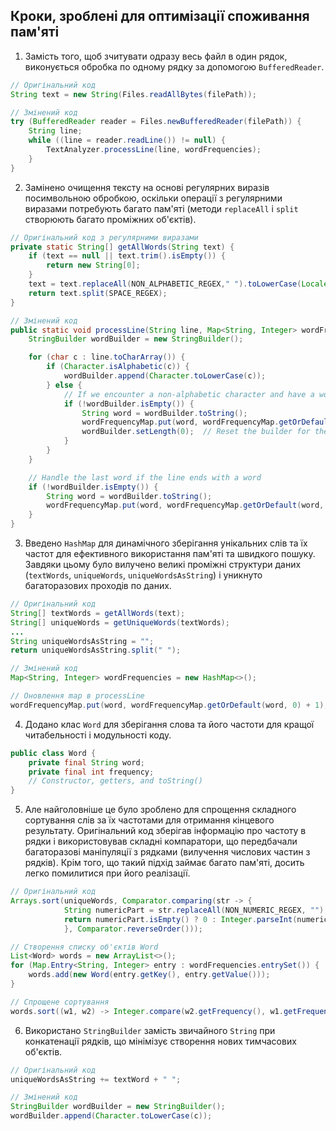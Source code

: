 ## Кроки, зроблені для оптимізації споживання пам'яті

1. Замість того, щоб зчитувати одразу весь файл в один рядок, виконується обробка по одному рядку за допомогою `BufferedReader`.
```java
// Оригінальний код
String text = new String(Files.readAllBytes(filePath));

// Змінений код
try (BufferedReader reader = Files.newBufferedReader(filePath)) {
    String line;
    while ((line = reader.readLine()) != null) {
        TextAnalyzer.processLine(line, wordFrequencies);
    }
}
```
2. Замінено очищення тексту на основі регулярних виразів посимвольною обробкою, оскільки операції з регулярними виразами
потребують багато пам'яті (методи `replaceAll` і `split` створюють багато проміжних об'єктів).
```java
// Оригінальний код з регулярними виразами
private static String[] getAllWords(String text) {
    if (text == null || text.trim().isEmpty()) {
        return new String[0];
    }
    text = text.replaceAll(NON_ALPHABETIC_REGEX," ").toLowerCase(Locale.ROOT);
    return text.split(SPACE_REGEX);
}

// Змінений код
public static void processLine(String line, Map<String, Integer> wordFrequencyMap) {
    StringBuilder wordBuilder = new StringBuilder();

    for (char c : line.toCharArray()) {
        if (Character.isAlphabetic(c)) {
            wordBuilder.append(Character.toLowerCase(c));
        } else {
            // If we encounter a non-alphabetic character and have a word, update the map
            if (!wordBuilder.isEmpty()) {
                String word = wordBuilder.toString();
                wordFrequencyMap.put(word, wordFrequencyMap.getOrDefault(word, 0) + 1);
                wordBuilder.setLength(0);  // Reset the builder for the next word
            }
        }
    }

    // Handle the last word if the line ends with a word
    if (!wordBuilder.isEmpty()) {
        String word = wordBuilder.toString();
        wordFrequencyMap.put(word, wordFrequencyMap.getOrDefault(word, 0) + 1);
    }
}
```
3. Введено `HashMap` для динамічного зберігання унікальних слів та їх частот для ефективного використання пам'яті та
швидкого пошуку. Завдяки цьому було вилучено великі проміжні структури даних (`textWords`, `uniqueWords`, 
`uniqueWordsAsString`) і уникнуто багаторазових проходів по даних.
```java
// Оригінальний код
String[] textWords = getAllWords(text);
String[] uniqueWords = getUniqueWords(textWords);
...
String uniqueWordsAsString = "";
return uniqueWordsAsString.split(" ");

// Змінений код
Map<String, Integer> wordFrequencies = new HashMap<>();

// Оновлення map в processLine
wordFrequencyMap.put(word, wordFrequencyMap.getOrDefault(word, 0) + 1);
```
4. Додано клас `Word` для зберігання слова та його частоти для кращої читабельності і модульності коду.
```java
public class Word {
    private final String word;
    private final int frequency;
    // Constructor, getters, and toString()
}
```
5. Але найголовніше це було зроблено для спрощення складного сортування слів за їх частотами для отримання кінцевого результату.
Оригінальний код зберігав інформацію про частоту в рядки і використовував складні компаратори, що передбачали багаторазові
маніпуляції з рядками (вилучення числових частин з рядків). Крім того, що такий підхід займає багато пам'яті, досить 
легко помилитися при його реалізації.
```java
// Оригінальний код
Arrays.sort(uniqueWords, Comparator.comparing(str -> {
            String numericPart = str.replaceAll(NON_NUMERIC_REGEX, "");
            return numericPart.isEmpty() ? 0 : Integer.parseInt(numericPart);
            }, Comparator.reverseOrder()));

// Створення списку об'єктів Word
List<Word> words = new ArrayList<>();
for (Map.Entry<String, Integer> entry : wordFrequencies.entrySet()) {
    words.add(new Word(entry.getKey(), entry.getValue()));
}

// Спрощене сортування
words.sort((w1, w2) -> Integer.compare(w2.getFrequency(), w1.getFrequency()));
```
6. Використано `StringBuilder` замість звичайного `String` при конкатенації рядків, що мінімізує створення нових тимчасових об'єктів.
```java
// Оригінальний код
uniqueWordsAsString += textWord + " ";

// Змінений код
StringBuilder wordBuilder = new StringBuilder();
wordBuilder.append(Character.toLowerCase(c));
```